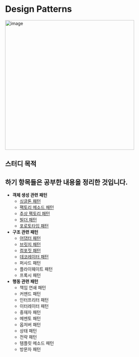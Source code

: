 # Design Patterns
<img width="420" alt="image" src="https://github.com/HJC96/DesignPatterns/assets/87226129/a9601916-877f-46be-b79d-b05c6319c201">

## 스터디 목적


하기 항목들은 공부한 내용을 정리한 것입니다.
---
- **객체 생성 관련 패턴**
    - [싱글톤 패턴](https://github.com/HJC96/DesignPatterns/blob/main/List/%EC%8B%B1%EA%B8%80%ED%86%A4.md)
    - [팩토리 메소드 패턴](https://github.com/HJC96/DesignPatterns/blob/main/List/%ED%8C%A9%ED%86%A0%EB%A6%AC%20%EB%A9%94%EC%86%8C%EB%93%9C.md)
    - [추상 팩토리 패턴]()
    - [빌더 패턴](https://github.com/HJC96/DesignPatterns/blob/main/List/%EB%B9%8C%EB%8D%94%20%ED%8C%A8%ED%84%B4.md)
    - [포로토타입 패턴](https://github.com/HJC96/DesignPatterns/blob/main/List/%ED%94%84%EB%A1%9C%ED%86%A0%ED%83%80%EC%9E%85.md)
- **구조 관련 패턴**
    - [어댑터 패턴](https://github.com/HJC96/DesignPatterns/blob/main/List/%EC%96%B4%EB%8C%91%ED%84%B0%20%ED%8C%A8%ED%84%B4.md)
    - [브릿지 패턴]()
    - [컴포짓 패턴](https://github.com/HJC96/DesignPatterns/blob/main/List/%EC%BB%B4%ED%8F%AC%EC%A7%93%20%ED%8C%A8%ED%84%B4.md)
    - [데코레이터 패턴]()
    - 퍼사드 패턴
    - 플라이웨이트 패턴
    - 프록시 패턴
- **행동 관련 패턴**
    - 책임 연쇄 패턴
    - 커맨드 패턴
    - 인터프리터 패턴
    - 이터레이터 패턴
    - 중재자 패턴
    - 메멘토 패턴
    - 옵저버 패턴
    - 상태 패턴
    - 전략 패턴
    - 템플릿 메소드 패턴
    - 방문자 패턴
